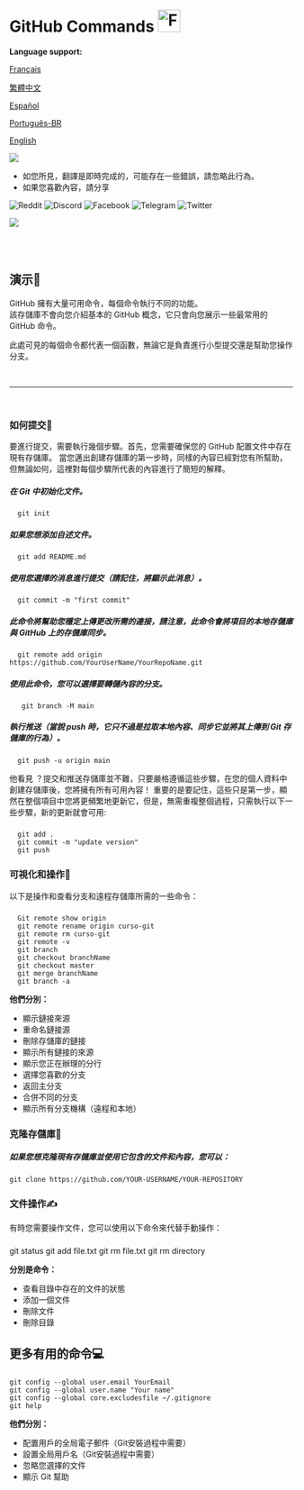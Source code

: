 # GitHub Commands <img src="https://user-images.githubusercontent.com/74038190/216122041-518ac897-8d92-4c6b-9b3f-ca01dcaf38ee.png" alt="Fire" width="40" />

**Language support:**

<p>
    <a href="/GitDocs/readme_fr.md">Français </a>
<p/> 
<p>
    <a href="/GitDocs/readme_ch.md">繁體中文</a>
<p/> 
<p>
    <a href="/GitDocs/readme_es.md">Español</a>
<p/>
<p>
    <a href="/GitDocs/readme_pt-br.md">Português-BR</a>
<p/>
<p>
    <a href="/README.md">English</a>
<p/> 
    
![](https://i.imgur.com/waxVImv.png)
    
* 如您所見，翻譯是即時完成的，可能存在一些錯誤，請忽略此行為。
* 如果您喜歡內容，請分享

![Reddit](https://img.shields.io/badge/Reddit-%23FF4500.svg?style=for-the-badge&logo=Reddit&logoColor=white)
![Discord](https://img.shields.io/badge/Discord-%235865F2.svg?style=for-the-badge&logo=discord&logoColor=white)
![Facebook](https://img.shields.io/badge/Facebook-%231877F2.svg?style=for-the-badge&logo=Facebook&logoColor=white)
![Telegram](https://img.shields.io/badge/Telegram-2CA5E0?style=for-the-badge&logo=telegram&logoColor=white)
![Twitter](https://img.shields.io/badge/Twitter-%231DA1F2.svg?style=for-the-badge&logo=Twitter&logoColor=white)
  
![](https://i.imgur.com/waxVImv.png)

<br/>
<br/>

## 演示👶

GitHub 擁有大量可用命令，每個命令執行不同的功能。 <br/>
該存儲庫不會向您介紹基本的 GitHub 概念，它只會向您展示一些最常用的 GitHub 命令。

此處可見的每個命令都代表一個函數，無論它是負責進行小型提交還是幫助您操作分支。

<br/>

---

<br/>

### 如何提交🐤

要進行提交，需要執行幾個步驟。首先，您需要確保您的 GitHub 配置文件中存在現有存儲庫。
當您邁出創建存儲庫的第一步時，同樣的內容已經對您有所幫助，但無論如何，這裡對每個步驟所代表的內容進行了簡短的解釋。

##### 在 Git 中初始化文件。
      git init
      
##### 如果您想添加自述文件。
      git add README.md

##### 使用您選擇的消息進行提交（請記住，將顯示此消息）。
      git commit -m "first commit"

##### 此命令將幫助您穩定上傳更改所需的連接，請注意，此命令會將項目的本地存儲庫與 GitHub 上的存儲庫同步。
      git remote add origin https://github.com/YourUserName/YourRepoName.git

##### 使用此命令，您可以選擇要轉儲內容的分支。
       git branch -M main

##### 執行推送（當說 _push_ 時，它只不過是拉取本地內容、同步它並將其上傳到 Git 存儲庫的行為）。
      git push -u origin main

他看見 ？提交和推送存儲庫並不難，只要嚴格遵循這些步驟，在您的個人資料中創建存儲庫後，您將擁有所有可用內容！
重要的是要記住，這些只是第一步，顯然在整個項目中您將更頻繁地更新它，但是，無需重複整個過程，只需執行以下一些步驟，新的更新就會可用:

#####
      git add . 
      git commit -m "update version"
      git push


### 可視化和操作🙌

以下是操作和查看分支和遠程存儲庫所需的一些命令：

#####
      Git remote show origin
      git remote rename origin curso-git
      git remote rm curso-git
      git remote -v
      git branch
      git checkout branchName
      git checkout master
      git merge branchName
      git branch -a

**他們分別：**

* 顯示鏈接來源
* 重命名鏈接源
* 刪除存儲庫的鏈接
* 顯示所有鏈接的來源
* 顯示您正在辦理的分行
* 選擇您喜歡的分支
* 返回主分支
* 合併不同的分支
* 顯示所有分支機構（遠程和本地）


### 克隆存儲庫👷

##### 如果您想克隆現有存儲庫並使用它包含的文件和內容，您可以：
    git clone https://github.com/YOUR-USERNAME/YOUR-REPOSITORY


### 文件操作✍️

有時您需要操作文件，您可以使用以下命令來代替手動操作：

#####
   git status
    git add file.txt
    git rm file.txt
    git rm directory 

**分別是命令：**

* 查看目錄中存在的文件的狀態
* 添加一個文件
* 刪除文件
* 刪除目錄


## 更多有用的命令💻

#####
    git config --global user.email YourEmail
    git config --global user.name "Your name"
    git config --global core.excludesfile ~/.gitignore
    git help

**他們分別：**

* 配置用戶的全局電子郵件（Git安裝過程中需要）
* 設置全局用戶名（Git安裝過程中需要）
* 忽略您選擇的文件
* 顯示 Git 幫助
